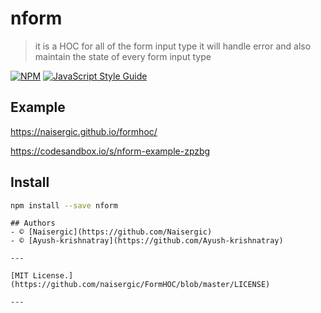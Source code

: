 # nform

> it is a HOC for all of the form input type it will handle error and also maintain the state of every form input type

[![NPM](https://img.shields.io/npm/v/nform.svg)](https://www.npmjs.com/package/nform) [![JavaScript Style Guide](https://img.shields.io/badge/code_style-standard-brightgreen.svg)](https://standardjs.com)

## Example

https://naisergic.github.io/formhoc/

https://codesandbox.io/s/nform-example-zpzbg

## Install

```bash
npm install --save nform
```

```
## Authors
- © [Naisergic](https://github.com/Naisergic)
- © [Ayush-krishnatray](https://github.com/Ayush-krishnatray)

---

[MIT License.] (https://github.com/naisergic/FormHOC/blob/master/LICENSE)

---
